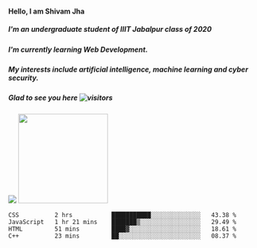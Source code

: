 #### **Hello, I am Shivam Jha**
##### I'm an undergraduate student of IIIT Jabalpur class of 2020
##### I'm currently learning Web Development.
##### My interests include artificial intelligence, machine learning and cyber security.

##### Glad to see you here   ![visitors](https://visitor-badge.glitch.me/badge?page_id=page.id)

<img src="https://github.com/ShivamJhaa/ShivamJhaa/blob/main/images/stat.svg"/>

<img height="180em" src="https://github-readme-stats.vercel.app/api?username=ShivamJhaa&show_icons=true&hide_border=true&&count_private=true&include_all_commits=true" />

<!--START_SECTION:waka-->
```text
CSS          2 hrs           ███████████░░░░░░░░░░░░░░   43.38 % 
JavaScript   1 hr 21 mins    ███████▒░░░░░░░░░░░░░░░░░   29.49 % 
HTML         51 mins         ████▓░░░░░░░░░░░░░░░░░░░░   18.61 % 
C++          23 mins         ██░░░░░░░░░░░░░░░░░░░░░░░   08.37 % 
```
<!--END_SECTION:waka-->




<!---
ShivamJhaa/ShivamJhaa is a ✨ special ✨ repository because its `README.md` (this file) appears on your GitHub profile.
You can click the Preview link to take a look at your changes.
--->
